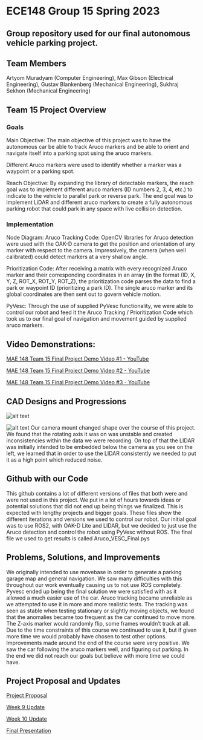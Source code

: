 # ECE148 Group 15 Spring 2023
## Group repository used for our final autonomous vehicle parking project.

## Team Members
Artyom Muradyam (Computer Engineering), Max Gibson (Electrical Engineering), Gustav Blankenberg (Mechanical Engineering), Sukhraj Sekhon (Mechanical Engineering)

## Team 15 Project Overview
### Goals
Main Objective: The main objective of this project was to have the autonomous car be able to track Aruco markers and be able to orient and navigate itself into a parking spot using the aruco markers.

Different Aruco markers were used to identify whether a marker was a waypoint or a parking spot.

Reach Objective: By expanding the library of detectable markers, the reach goal was to implement different aruco markers (ID numbers 2, 3, 4, etc.) to indicate to the vehicle to parallel park or reverse park. The end goal was to implement LiDAR and different aruco markers to create a fully autonomous parking robot that could park in any space with live collision detection.

### Implementation
Node Diagram:
Aruco Tracking Code: OpenCV libraries for Aruco detection were used with the OAK-D camera to get the position and orientation of any marker with respect to the camera. Impressively, the camera (when well calibrated) could detect markers at a very shallow angle. 

Prioritization Code: After receiving a matrix with every recognized Aruco marker and their corresponding coordinates in an array (in the format (ID, X, Y, Z, ROT_X, ROT_Y, ROT_Z), the prioritization code parses the data to find a park or waypoint ID (prioritizing a park ID). The single aruco marker and its global coordinates are then sent out to govern vehicle motion.

PyVesc: Through the use of supplied PyVesc functionality, we were able to control our robot and feed it the Aruco Tracking / Prioritization Code which took us to our final goal of navigation and movement guided by supplied aruco markers. 

## Video Demonstrations:

[MAE 148 Team 15 Final Project Demo Video #1 - YouTube](https://www.youtube.com/watch?v=G50PBTAHEMw)

[MAE 148 Team 15 Final Project Demo Video #2 - YouTube](https://www.youtube.com/watch?v=zTW6V7eFzfQ)
 
[MAE 148 Team 15 Final Project Demo Video #3 - YouTube](https://www.youtube.com/watch?v=NJUQtnQEkZM)

## CAD Designs and Progressions
![alt text](http://url/to/img.png)

![alt text](http://url/to/img.png)
Our camera mount changed shape over the course of this project. We found that the rotating axis it was on was unstable and created inconsistencies within the data we were recording. On top of that the LIDAR was initially intended to be embedded below the camera as you see on the left, we learned that in order to use the LIDAR consistently we needed to put it as a high point which reduced noise.

## Github with our Code
This github contains a lot of different versions of files that both were and were not used in this project. We put in a lot of hours towards ideas or potential solutions that did not end up being things we finalized. This is expected with lengthy projects and bigger goals.
These files show the different iterations and versions we used to control our robot. Our initial goal was to use ROS2, with OAK-D Lite and LIDAR, but we decided to just use the Aruco detection and control the robot using PyVesc without ROS. The final file we used to get results is called Aruco_VESC_Final.pys

## Problems, Solutions, and Improvements

We originally intended to use movebase in order to generate a parking garage map and general navigation. We saw many difficulties with this throughout our work eventually causing us to not use ROS completely. Pyvesc ended up being the final solution we were satisfied with as it allowed a much easier use of the car.
Aruco tracking became unreliable as we attempted to use it in more and more realistic tests. The tracking was seen as stable when testing stationary or slightly moving objects, we found that the anomalies became too frequent as the car continued to move more. The Z-axis marker would randomly flip, some frames wouldn’t track at all. Due to the time constraints of this course we continued to use it, but if given more time we would probably have chosen to test other options.
Improvements made around the end of the course were very positive. We saw the car following the aruco markers well, and figuring out parking. In the end we did not reach our goals but believe with more time we could have.

## Project Proposal and Updates

[Project Proposal](https://docs.google.com/presentation/d/1SPdlXPeaII4OW4W1v2NUxgKgfb3k1HtfPm9ghgGeCbw/edit#slide=id.p)

[Week 9 Update](https://docs.google.com/presentation/d/1lvGwgzwrjG8htye6AT5abwq07Il-wbPSKSPVuAF7KgQ/edit#slide=id.p)

[Week 10 Update](https://docs.google.com/presentation/d/1FMcyuLqXJCHcQL7g1cQ_9VNxa2cS5Ztn7FdCI7k7CQ0/edit#slide=id.p)

[Final Presentation](https://docs.google.com/presentation/d/1nlVrjX4GuRy3t5_0HDabZ8MohPu2Y59aFtOgHU6wwj0/edit#slide=id.p)


